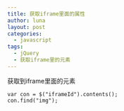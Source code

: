 ```yaml
---
title: 获取iframe里面的属性
author: luna
layout: post
categories:
  - javascript
tags:
  - jQuery
  - 获取iframe里的元素
---
```

获取到iframe里面的元素

    var con = $("iframeId").contents();
    con.find("img");